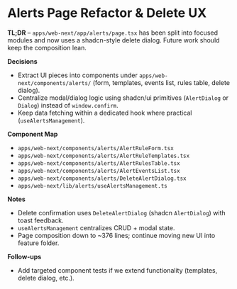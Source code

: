# Alerts Page Refactor & Delete UX

**TL;DR** – `apps/web-next/app/alerts/page.tsx` has been split into focused modules and now uses a shadcn-style delete dialog. Future work should keep the composition lean.

**Decisions**
- Extract UI pieces into components under `apps/web-next/components/alerts/` (form, templates, events list, rules table, delete dialog).
- Centralize modal/dialog logic using shadcn/ui primitives (`AlertDialog` or `Dialog`) instead of `window.confirm`.
- Keep data fetching within a dedicated hook where practical (`useAlertsManagement`).

**Component Map**
- `apps/web-next/components/alerts/AlertRuleForm.tsx`
- `apps/web-next/components/alerts/AlertRuleTemplates.tsx`
- `apps/web-next/components/alerts/AlertRulesTable.tsx`
- `apps/web-next/components/alerts/AlertEventsList.tsx`
- `apps/web-next/components/alerts/DeleteAlertDialog.tsx`
- `apps/web-next/lib/alerts/useAlertsManagement.ts`

**Notes**
- Delete confirmation uses `DeleteAlertDialog` (shadcn `AlertDialog`) with toast feedback.
- `useAlertsManagement` centralizes CRUD + modal state.
- Page composition down to ~376 lines; continue moving new UI into feature folder.

**Follow-ups**
- Add targeted component tests if we extend functionality (templates, delete dialog, etc.).
